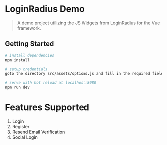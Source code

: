 # LoginRadius Demo

> A demo project utilizing the JS Widgets from LoginRadius for the Vue framework.

## Getting Started
``` bash
# install dependencies
npm install

# setup credentials
goto the directory src/assets/options.js and fill in the required fields

# serve with hot reload at localhost:8080
npm run dev
```

# Features Supported
1. Login
2. Register
3. Resend Email Verification
4. Social Login
